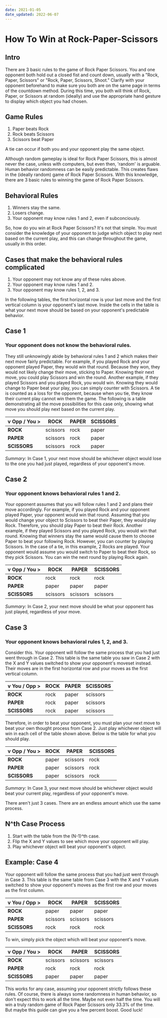 ```yaml
---
date: 2021-01-05
date_updated: 2022-06-07
---
```

# How To Win at Rock-Paper-Scissors

## Intro

There are 3 basic rules to the game of Rock Paper Scissors. You and one opponent both hold out a closed fist and count down, usually with a "Rock, Paper, Scissors" or "Rock, Paper, Scissors, Shoot." Clarify with your opponent beforehand to make sure you both are on the same page in terms of the countdown method. During this time, you both will think of Rock, Paper, or Scissors at random (ideally) and use the appropriate hand gesture to display which object you had chosen.

## Game Rules

1. Paper beats Rock
1. Rock beats Scissors
1. Scissors beat Paper

A tie can occur if both you and your opponent play the same object.

Although random gameplay is ideal for Rock Paper Scissors, this is almost never the case, unless with computers, but even then, 'random' is arguable. Human behavior randomness can be easily predictable. This creates flaws in the (ideally random) game of Rock Paper Scissors. With this knowledge, there are 3 basic rules to winning the game of Rock Paper Scissors.

## Behavioral Rules

1. Winners stay the same.
1. Losers change.
1. Your opponent may know rules 1 and 2, even if subconciously.

So, how do you win at Rock Paper Scissors? It's not that simple. You must consider the knowledge of your opponent to judge which object to play next based on the current play, and this can change throughout the game, usually in this order.

## Cases that make the behavioral rules complicated

1. Your opponent may not know any of these rules above.
1. Your opponent may know rules 1 and 2.
1. Your opponent may know rules 1, 2, and 3.

In the following tables, the first horizontal row is your last move and the first vertical column is your opponent's last move. Inside the cells in the table is what your next move should be based on your opponent's predictable behavior.

## Case 1

### Your opponent does not know the behavioral rules.

They still unknowingly abide by behavioral rules 1 and 2 which makes their next move fairly predictable. For example, if you played Rock and your opponent played Paper, they would win that round. Because they won, they would not likely change their move, sticking to Paper. Knowing their next move, you could play Scissors and win the round. Another example, if they played Scissors and you played Rock, you would win. Knowing they would change to Paper beat your play, you can simply counter with Scissors. A tie is counted as a loss for the opponent, because when you tie, they know their current play cannot win them the game. The following is a table demonstrating all the move possibilities for this case only, showing what move you should play next based on the current play.

| v Opp / You > | ROCK     | PAPER | SCISSORS |
|---------------|----------|-------|----------|
| __ROCK__      | scissors | rock  | paper    |
| __PAPER__     | scissors | rock  | paper    |
| __SCISSORS__  | scissors | rock  | paper    |

_Summary:_ In Case 1, your next move should be whichever object would lose to the one you had just played, regardless of your opponent's move.

## Case 2

### Your opponent knows behavioral rules 1 and 2.

Your opponent assumes that you will follow rules 1 and 2 and plans their move accordingly. For example, if you played Rock and your opponent played Paper, your opponent would win that round. Assuming that you would change your object to Scissors to beat their Paper, they would play Rock. Therefore, you should play Paper to beat their Rock. Another example, if they played Scissors and you played Rock, you would win that round. Knowing that winners stay the same would cause them to choose Paper to beat your following Rock. However, you can counter by playing Scissors. In the case of a tie, in this example, 2 Rocks are played. Your opponent would assume you would switch to Paper to beat their Rock, so they pick Scissors. You can win the next round by playing Rock again.

| v Opp / You > | ROCK     | PAPER    | SCISSORS |
|---------------|----------|----------|----------|
| __ROCK__      | rock     | rock     | rock     |
| __PAPER__     | paper    | paper    | paper    |
| __SCISSORS__  | scissors | scissors | scissors |

_Summary:_ In Case 2, your next move should be what your opponent has just played, regardless of your move.

## Case 3

### Your opponent knows behavioral rules 1, 2, and 3.

Consider this. Your opponent will follow the same process that you had just went through in Case 2. This table is the same table you saw in Case 2 with the X and Y values switched to show your opponent's moveset instead. Their moves are in the first horizontal row and your moves as the first vertical column.

| v You / Opp > | ROCK | PAPER | SCISSORS |
|---------------|------|-------|----------|
| __ROCK__      | rock | paper | scissors |
| __PAPER__     | rock | paper | scissors |
| __SCISSORS__  | rock | paper | scissors |

Therefore, in order to beat your opponent, you must plan your next move to beat your own thought process from Case 2. Just play whichever object will win in each cell of the table shown above. Below is the table for what you should play.

| v Opp / You > | ROCK  | PAPER    | SCISSORS |
|---------------|-------|----------|----------|
| __ROCK__      | paper | scissors | rock     |
| __PAPER__     | paper | scissors | rock     |
| __SCISSORS__  | paper | scissors | rock     |

_Summary:_ In Case 3, your next move should be whichever object would beat your current play, regardless of your opponent's move.

There aren't just 3 cases. There are an endless amount which use the same process.

## N^th Case Process

1. Start with the table from the (N-1)^th case.
1. Flip the X and Y values to see which move your opponent will play.
1. Play whichever object will beat your opponent's object.

## Example: Case 4

Your opponent will follow the same process that you had just went through in Case 3. This table is the same table from Case 3 with the X and Y values switched to show your opponent's moves as the first row and your moves as the first column.

| v You / Opp > | ROCK     | PAPER    | SCISSORS |
|---------------|----------|----------|----------|
| __ROCK__      | paper    | paper    | paper    |
| __PAPER__     | scissors | scissors | scissors |
| __SCISSORS__  | rock     | rock     | rock     |

To win, simply pick the object which will beat your opponent's move.

| v Opp / You > | ROCK     | PAPER    | SCISSORS |
|---------------|----------|----------|----------|
| __ROCK__      | scissors | scissors | scissors |
| __PAPER__     | rock     | rock     | rock     |
| __SCISSORS__  | paper    | paper    | paper    |

This works for any case, assuming your opponent strictly follows these rules. Of course, there is always some randomness in human behavior, so don't expect this to work all the time. Maybe not even half the time. You will win a truly random game of Rock Paper Scissors only 33.3% of the time. But maybe this guide can give you a few percent boost. Good luck!
